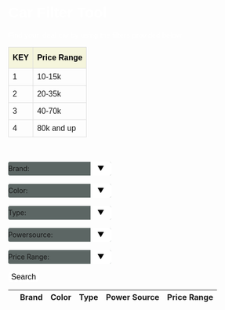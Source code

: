 <meta name="viewport" content="width=device-width, initial-scale=1.0">

<html>
    <h1> Car Filter Tool </h1>
       <p>Find your ideal car by using the filters provided below</p>
          <table id="prices">
            <tr>
                <th>KEY</th>
                <th>Price Range</th>
            </tr>
            <tr>
                <td>1</td>
                <td>10-15k</td>
            </tr>
            <tr>
                <td>2</td>
                <td>20-35k</td>
            </tr>
             <tr>
                <td>3</td>
                <td>40-70k</td>
            </tr>
             <tr>
                <td>4</td>
                <td>80k and up</td>
            </tr>
          </table>
            <br>
            <div>
                <br>
                <div class="select">
                    <form>
                    <label for="brand"> Brand:</label>
                        <select name="brand" id="brand">  
                            <option value=""> </option>
                            <option value="Honda">Honda</option>
                            <option value="Hyundai">Hyundai</option>
                            <option value="Toyota">Toyota</option>
                            <option value="Chevrolet">Chevrolet</option>
                            <option value="Lexus">Lexus</option>
                            <option value="Tesla">Tesla</option>
                            <option value="Ferrari">Ferrari</option>
                            <option value="Mercedes">Mercedes</option>
                            <option value="Kia">Kia</option>
                            <option value="Mazda">Mazda</option>
                            <option value="Nissan">Nissan</option>
                            <option value="Jeep">Jeep</option>
                            <option value="Acura">Acura</option>
                            <option value="Dodge">Dodge</option>
                            <option value="Ford">Ford</option>
                            <option value="Subaru">Subaru</option>
                            <option value="Audi">Audi</option>
                            <option value="BMW">BMW</option>
                        </select>
                    </form>
                </div>
                <br>
                <div class="select">
                    <form>
                    <label for="color"> Color:</label>
                        <select name="color" id="color">  
                            <option value=""> </option>
                            <option value="blue">Blue</option>
                            <option value="yellow">Yellow</option>
                            <option value="black">Black</option>
                            <option value="gray">Gray</option>
                            <option value="white">White</option>
                            <option value="red">Red</option>
                            <option value="silver">Silver</option>
                        </select>
                    </form>
                </div>
                <br>
                <div class="select">
                    <form>
                    <label for="type"> Type:</label>
                        <select name="type" id="type">  
                            <option value=""> </option>
                            <option value="suv">SUV</option>
                            <option value="truck">Truck</option>
                            <option value="sedan">Sedan</option>
                            <option value="sports">Sports</option>
                        </select>
                    </form>
                 </div>
                 <br>
                 <div class="select">
                    <form>
                    <label for="powersource"> Powersource:</label>
                        <select name="powersource" id="powersource">
                            <option value=""> </option>  
                            <option value="ice">ICE</option>
                            <option value="hybrid">Hybrid</option>
                            <option value="electric">Electric</option>
                        </select>
                    </form>
                 </div>
                 <br>
                 <div class="select">
                    <form>
                    <label for="pricerange"> Price Range:</label>
                        <select name="pricerange" id="pricerange">  
                            <option value=""> </option>
                            <option value="1">1</option>
                            <option value="2">2</option>
                            <option value="3">3</option>
                            <option value="4">4</option>
                        </select>
                    </form>
                </div>
                <br>
                <button class="searchbutton" id="search_button">Search</button>
                <br>
                <table class="table-latitude">
                <thead>
                    <tr>
                        <th></th>
                        <th>Brand</th>
                        <th>Color</th> 
                        <th>Type</th>
                        <th>Power Source</th>
                        <th>Price Range</th>
                    </tr>
                    </thead>
                     <tbody id="result">
                    </tbody>
                </table>
            </div>
  </html>

<style>
    select {
        -webkit-appearance:none;
        -moz-appearance:none;
        -ms-appearance:none;
        appearance:none;
        outline:0;
        box-shadow:none;
        border:0!important;
        background: #5c6664;
        background-image: none;
    }

    select:: -ms-expand {
        display: none;
    }

    .select {
        position: relative;
        display: flex;
        width: 15em;
        height: 2em;
        line-height: 2;
        background: #5c6664;
        overflow: hidden;
        border-radius: .25em;
    }

    select {
        flex: 1;
        padding: 0 .5em;
        color: #fff;
        cursor: pointer;
        font-size: 1em;
        font-family: "Kanit", sans-serif;
    }

    .select::after {
        content: '\25BC';
        position: absolute;
        top:0;
        right: 0;
        padding: 0 1em;
        background: #fff;
        cursor: pointer;
        pointer-events:none;
        transition: .25s all ease;
        color: black;
    }

    .select:hover::after {
        color: navy;
    }

    .searchbutton {
        background-color: white;
        border-radius: 8px;
        color: black;
        border: none;
        margin: 0;
        font-family: "Kanit", sans-serif;
        font-size: 16px;
    }

    .searchbutton:hover {
        color: rgb(4, 4, 43);
    }

    h1 {
        font-family: "Kanit", sans-serif;
        font-size: 30px;
        color: white;
    }

    p {
        font-family: "Kanit", sans-serif;
        font-size: 15px;
        color: white;
    }

    #prices {
    font-family: "Kanit", sans-serif;
    border-collapse: collapse;
    table-layout: fixed;
    }

    #prices td, #prices th {
    border: 1px solid #ddd;
    padding: 8px;
    }

    #prices th {
    padding-top: 12px;
    padding-bottom: 12px;
    text-align: left;
    background-color: beige;
    color: black;
    }

</style>


<script>
    const btnSearch = document.getElementById("search_button");
    const resultContainer = document.getElementById("result");
    const brand_filter = document.getElementById("brand");
    const color_filter = document.getElementById("color");
    const type_filter = document.getElementById("type");
    const powersource_filter = document.getElementById("powersource");
    const pricerange_filter = document.getElementById("pricerange");

    let all_cars;
    getAllCars();

    btnSearch.addEventListener('click', (event) => {
          console.log("Search Clicked!");
          clearTable();
          
          var car_brand_value = brand_filter.value;
          var car_color_value = color_filter.value; 
          var car_type_value = type_filter.value; //sets variable to the value of the filter that the user selects
          var car_powersource_value = powersource_filter.value;
          var car_pricerange_value = pricerange_filter.value; 

          var car_list = getCarResults(car_brand_value, car_color_value, car_type_value, car_powersource_value, car_pricerange_value); //setting car_list to the result gotten in the function getCarResults

          //if (car_list.length === 0) {
          //  alert('No Cars Found')
          //  return
          //}

          console.log("Filtered cars retrieved!");
          console.log(car_list);
          console.log("Creating table!");

          for (const car of car_list) {
            console.log(car);

            const tr = document.createElement("tr");
        
            const image_ele = document.createElement("td");
           
            var img = document.createElement('img');
            img.src = "{{ site.baseurl }}/images/" + car.image + ".jpg";
            img.width = "150";
            img.height = "100";
            console.log(img.src);
            image_ele.appendChild(img);

            const brand_ele = document.createElement("td");
            brand_ele.innerHTML = car.brand;

            const color_ele = document.createElement("td");
            color_ele.innerHTML = car.color;

            const type_ele = document.createElement("td");
            type_ele.innerHTML = car.type;

            const powersource_ele = document.createElement("td");
            powersource_ele.innerHTML = car.powersource;

            const price_ele = document.createElement("td");
            //put if statement here later
            price_ele.innerHTML = car.pricerange;

            // this builds ALL td's (cells) into tr element
            tr.appendChild(image_ele);
            tr.appendChild(brand_ele);
            tr.appendChild(color_ele);
            tr.appendChild(type_ele);
            tr.appendChild(powersource_ele);
            tr.appendChild(price_ele);

            resultContainer.appendChild(tr);
          }
    });

    function clearTable() {
        var tableRows = resultContainer.getElementsByTagName('tr');
        var rowCount = tableRows.length;

        for (var x=rowCount-1; x>=0; x--) {
            resultContainer.removeChild(tableRows[x]);
        }
    }
    
    function getAllCars() {
        fetch('https://finalssvgcars.duckdns.org/api/cars/').then(function(response) {
                return response.json();
            }).then(function(data) {
                console.log(data);
                all_cars = data;
            }).catch(function(err) {
                console.log(err);
            });
    }

    function getCarResults(brand, color, type, powersource, pricerange) {
        var result = [];
        for (const car of all_cars){
              console.log(car);
              console.log("price range from data is:" + typeof car["pricerange"] + car["pricerange"])
              console.log("being compared to:" + typeof pricerange + pricerange)

            if ((car["brand"] === brand || !brand) &&
                (car["color"] === color || !color) &&
                (car["type"] === type || !type) && 
                (car["powersource"] === powersource || !powersource) && 
                (car["pricerange"] === parseInt(pricerange, 10) || !pricerange)) {
                result.push(car);
            }
            else
                if (car_list.length === 0) {
                    alert('No Cars Found')
                    return
            }
        }

        return result;
    }
  </script>

